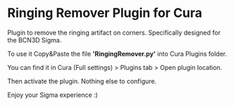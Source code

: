 # Ringing Remover Plugin for Cura
Plugin to remove the ringing artifact on corners. Specifically designed for the BCN3D Sigma.

To use it Copy&Paste the file **'RingingRemover.py'** into Cura Plugins folder.

You can find it in Cura (Full settings) > Plugins tab > Open plugin location.

Then activate the plugin. Nothing else to configure. 

Enjoy your Sigma experience :)